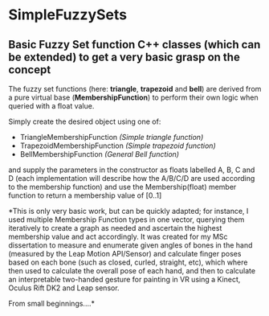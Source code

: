 # SimpleFuzzySets
## Basic Fuzzy Set function C++ classes (which can be extended) to get a very basic grasp on the concept

The fuzzy set functions (here: **triangle**, **trapezoid** and **bell**) are derived from a pure virtual base (**MembershipFunction**) to perform their own logic when queried with a float value.

Simply create the desired object using one of:

* TriangleMembershipFunction *(Simple triangle function)*
* TrapezoidMembershipFunction *(Simple trapezoid function)*
* BellMembershipFunction *(General Bell function)*

and supply the parameters in the constructor as floats labelled A, B, C and D (each implementation will describe how the A/B/C/D are used according to the membership function) and use the Membership(float) member function to return a membership value of [0..1]

*This is only very basic work, but can be quickly adapted; for instance, I used multiple Membership Function types in one vector, querying them iteratively to create a graph as needed and ascertain the highest membership value and act accordingly. It was created for my MSc dissertation to measure and enumerate given angles of bones in the hand (measured by the Leap Motion API/Sensor) and calculate finger poses based on each bone (such as closed, curled, straight, etc), which where then used to calculate the overall pose of each hand, and then to calculate an interpretable two-handed gesture for painting in VR using a Kinect, Oculus Rift DK2 and Leap sensor.

From small beginnings....*
